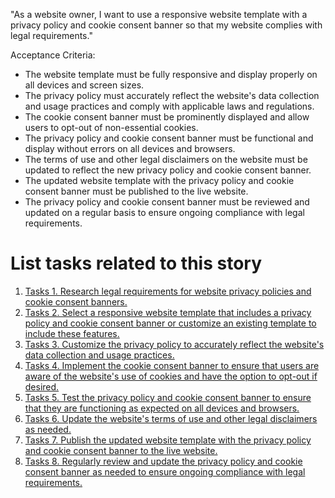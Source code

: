 "As a website owner, I want to use a responsive website template with a privacy policy and cookie consent banner so 
that my website complies with legal requirements."

Acceptance Criteria:

* The website template must be fully responsive and display properly on all devices and screen sizes.
* The privacy policy must accurately reflect the website's data collection and usage practices and comply with applicable laws and regulations.
* The cookie consent banner must be prominently displayed and allow users to opt-out of non-essential cookies.
* The privacy policy and cookie consent banner must be functional and display without errors on all devices and browsers.
* The terms of use and other legal disclaimers on the website must be updated to reflect the new privacy policy and cookie consent banner.
* The updated website template with the privacy policy and cookie consent banner must be published to the live website.
* The privacy policy and cookie consent banner must be reviewed and updated on a regular basis to ensure ongoing compliance with legal requirements.


# List tasks related to this story
1. [Tasks 1. Research legal requirements for website privacy policies and cookie consent banners.](tasks/task_3.1.1.1.md)
2. [Tasks 2. Select a responsive website template that includes a privacy policy and cookie consent banner or customize
an existing template to include these features.](tasks/task_3.1.1.2.md)
3. [Tasks 3. Customize the privacy policy to accurately reflect the website's data collection and usage practices.](tasks/task_3.1.1.3.md)
4. [Tasks 4. Implement the cookie consent banner to ensure that users are aware of the website's use of cookies and 
have the option to opt-out if desired.](tasks/task_3.1.1.4.md)
5. [Tasks 5. Test the privacy policy and cookie consent banner to ensure that they are functioning as expected on 
all devices and browsers.](tasks/task_3.1.1.5.md)
6. [Tasks 6. Update the website's terms of use and other legal disclaimers as needed.](tasks/task_3.1.1.6.md)
7. [Tasks 7. Publish the updated website template with the privacy policy and cookie consent banner to the live 
website.](tasks/task_3.1.1.7.md)
8. [Tasks 8. Regularly review and update the privacy policy and cookie consent banner as needed to ensure ongoing 
compliance with legal requirements.](tasks/task_3.1.1.8.md)